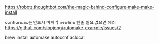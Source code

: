 https://robots.thoughtbot.com/the-magic-behind-configure-make-make-install


confiure.ac는 반드시 마지막 newline 한줄 필요 없으면 에러
https://github.com/slopjong/automake-example/issues/2

brew install automake autoconf
aclocal